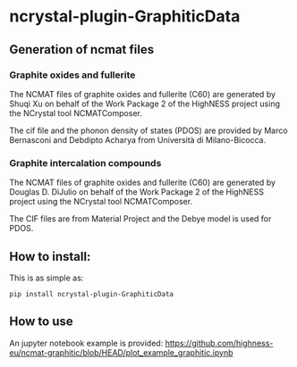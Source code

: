 # ncrystal-plugin-GraphiticData

## Generation of ncmat files

### Graphite oxides and fullerite

The NCMAT files of graphite oxides and fullerite (C60) are generated by Shuqi Xu
on behalf of the Work Package 2 of the HighNESS project using the NCrystal tool
NCMATComposer.

The cif file and the phonon density of states (PDOS) are provided by Marco
Bernasconi and Debdipto Acharya from Università di Milano-Bicocca.

### Graphite intercalation compounds

The NCMAT files of graphite oxides and fullerite (C60) are generated by Douglas
D. DiJulio on behalf of the Work Package 2 of the HighNESS project using the
NCrystal tool NCMATComposer.

The CIF files are from Material Project and the Debye model is used for PDOS.

## How to install:

This is as simple as:

```
pip install ncrystal-plugin-GraphiticData
```


## How to use

An jupyter notebook example is provided:
https://github.com/highness-eu/ncmat-graphitic/blob/HEAD/plot_example_graphitic.ipynb
